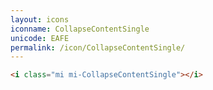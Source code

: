 ```yaml
---
layout: icons
iconname: CollapseContentSingle
unicode: EAFE
permalink: /icon/CollapseContentSingle/
---
```


``` html
<i class="mi mi-CollapseContentSingle"></i>
```
